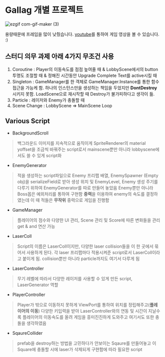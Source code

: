 # Gallag 개별 프로젝트

![ezgif com-gif-maker (3)](https://user-images.githubusercontent.com/22047551/127617377-3dfc88d2-bebc-430f-8b00-4bf92e285af6.gif)

용량때문에 프레임을 많이 낮췄습니다. [youtube](https://www.youtube.com/watch?v=sUYE5tX16_o)를 통하여 게임 영상을 볼 수 있습니다. :)

## 스터디 의무 과제 아래 4가지 무조건 사용
1. Coroutine : Player의 이동속도를 점점 높여줄 때 & LobbyScene에서의 button 투명도 조절할 때 & 정해진 시간동안 Upgrade Complete Text를 active시킬 때
2. Singleton : GameManager를 한 객체로 GameManager.Instance를 통한 함수 접근을 가능케 함. 하나의 인스턴스만을 생성하는 책임을 두었지만 **DontDestroy**시키지 못함. LoadScene으로 재시작할 때 Destroy가 불가피하다고 생각이 듦.
3. Particle : 레이저와 Enemy가 충돌할 때
4. Scene Change : LobbyScene => MainScene Loop

## Various Script

- BackgroundScroll
> 백그라운드 이미지를 지속적으로 움직이게 SpriteRenderer의 material yoffset을 조금씩 바꿔주는 script로서 mainscene뿐만 아니라 lobbyscene에서도 쓸 수 있게 script화

- EnemyGenerator
> 적을 생성하는 script파일으로 Enemy 프리팹 배열, EnemySpawner (Empty obj)을 serializeField로 받아 생성 위치 및 EnemyLevel, Enemy 생성 주기를 다루기 위하여 EnemyGenerator를 따로 만들어 놓았음 Enemy뿐만 아니라 Boss몹은 예외처리를 통하여 구현함
**중력**을 이용하여 enemy의 속도를 결정하였는데 이 때 적들은 **무작위** 중력으로 게임을 진행함 

- GameManager
> 플레이어의 점수와 다양한 UI 관리, Scene 관리 및 Score에 따른 변화들을 관리 get & and 연산 가능

- LaserColl
> Script의 이름은 LaserColl이지만, 다양한 laser collision들을 이 한 곳에서 묶어서 사용하게 된다. 각 laser 프리팹마다 적용시켜준 script로서 LaserColl이라고 붙이게 됨.
> collision뿐만 아니라 particle까지도 여기서 다루게 됨

- LaserController
> 무기 레벨에 따라서 다양한 레이저를 사용할 수 있게 만든 script, LaserGenerator 역할

- PlayerController
> Player가 밖으로 이동하지 못하게 ViewPort를 통하여 위치를 정립해주고(**플레이어의 이동**) 다양한 키입력을 받아 LaserController와의 연동 및 시간이 지날수록 플레이어의 이동속도를 올려 게임을 흥미진진하게 도와주고 여기서도 또한 충돌을 생각하였음

- SqaureCollider
> prefab을 destroy하는 방법을 고민하다가 안보이는 Sqaure를 만들어놓고 이 Square에 충돌할 시에 laser가 삭제되게 구현함에 따라 필요한 script
